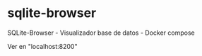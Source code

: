 # sqlite-browser
SQLite-Browser - Visualizador base de datos - Docker compose

Ver en "localhost:8200"


